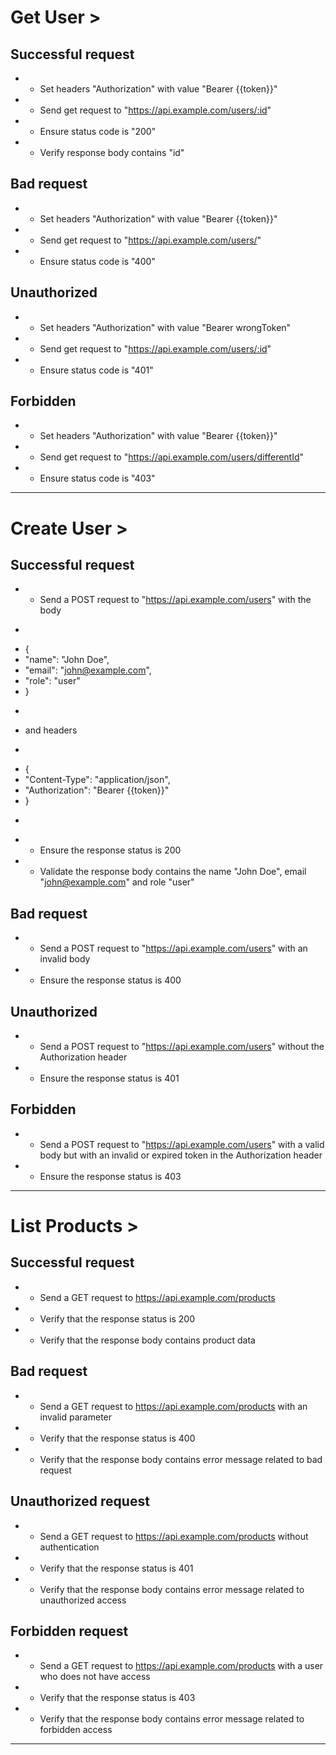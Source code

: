 # Get User > 
## Successful request
* * Set headers "Authorization" with value "Bearer {{token}}"
* * Send get request to "https://api.example.com/users/:id"
* * Ensure status code is "200"
* * Verify response body contains "id"

## Bad request
* * Set headers "Authorization" with value "Bearer {{token}}"
* * Send get request to "https://api.example.com/users/"
* * Ensure status code is "400"

## Unauthorized
* * Set headers "Authorization" with value "Bearer wrongToken"
* * Send get request to "https://api.example.com/users/:id"
* * Ensure status code is "401"

## Forbidden
* * Set headers "Authorization" with value "Bearer {{token}}"
* * Send get request to "https://api.example.com/users/differentId"
* * Ensure status code is "403"

---

# Create User > 
## Successful request
* * Send a POST request to "https://api.example.com/users" with the body
* ```
* {
* "name": "John Doe",
* "email": "john@example.com",
* "role": "user"
* }
* ```
* and headers
* ```
* {
* "Content-Type": "application/json",
* "Authorization": "Bearer {{token}}"
* }
* ```
* * Ensure the response status is 200
* * Validate the response body contains the name "John Doe", email "john@example.com" and role "user"

## Bad request
* * Send a POST request to "https://api.example.com/users" with an invalid body
* * Ensure the response status is 400

## Unauthorized
* * Send a POST request to "https://api.example.com/users" without the Authorization header
* * Ensure the response status is 401

## Forbidden
* * Send a POST request to "https://api.example.com/users" with a valid body but with an invalid or expired token in the Authorization header
* * Ensure the response status is 403

---

# List Products > 
## Successful request
* * Send a GET request to https://api.example.com/products
* * Verify that the response status is 200
* * Verify that the response body contains product data

## Bad request
* * Send a GET request to https://api.example.com/products with an invalid parameter
* * Verify that the response status is 400
* * Verify that the response body contains error message related to bad request

## Unauthorized request
* * Send a GET request to https://api.example.com/products without authentication
* * Verify that the response status is 401
* * Verify that the response body contains error message related to unauthorized access

## Forbidden request
* * Send a GET request to https://api.example.com/products with a user who does not have access
* * Verify that the response status is 403
* * Verify that the response body contains error message related to forbidden access

---
